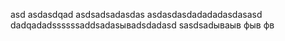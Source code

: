 asd
asdasdqad
asdsadsadasdas
asdasdasdadadadasdasasd
dadqadadssssssaddsadasываdsdadasd
sasdsadываыв
фыв
фв
